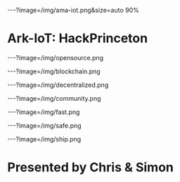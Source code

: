 ---?image=/img/ama-iot.png&size=auto 90%

# Ark-IoT: HackPrinceton

---?image=/img/opensource.png

---?image=/img/blockchain.png

---?image=/img/decentralized.png

---?image=/img/community.png

---?image=/img/fast.png

---?image=/img/safe.png

---?image=/img/ship.png

# Presented by Chris & Simon
